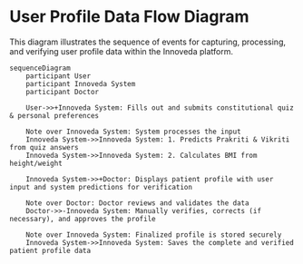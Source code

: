 # User Profile Data Flow Diagram

This diagram illustrates the sequence of events for capturing, processing, and verifying user profile data within the Innoveda platform.

```mermaid
sequenceDiagram
    participant User
    participant Innoveda System
    participant Doctor

    User->>+Innoveda System: Fills out and submits constitutional quiz & personal preferences
    
    Note over Innoveda System: System processes the input
    Innoveda System->>Innoveda System: 1. Predicts Prakriti & Vikriti from quiz answers
    Innoveda System->>Innoveda System: 2. Calculates BMI from height/weight
    
    Innoveda System->>+Doctor: Displays patient profile with user input and system predictions for verification
    
    Note over Doctor: Doctor reviews and validates the data
    Doctor->>-Innoveda System: Manually verifies, corrects (if necessary), and approves the profile
    
    Note over Innoveda System: Finalized profile is stored securely
    Innoveda System->>Innoveda System: Saves the complete and verified patient profile data

```
